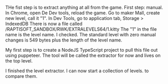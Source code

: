 THe fist step is to extract anything at all from the game. 
First step: manual.
In Chrome, open De Dev tools, reload the game. Go to maker Mall, create new level, call it "1".
In Dev Tools, go to application tab, Storage > IndexedDB 
There is now a file called /RAPTISOFT_SANDBOX/RWK/EXTRALEVELS64/1.kitty
The "1" in the file name is the level name. I checked.
The standard level with zero manual changes is 549 bytes plus the length of the level name.

My first step is to create a NodeJS TypeScript project to pull this file out using puppeteer.
The tool will be called the extractor for now and lives on the top level.

I finished the level extractor. I can now start a collection of levels. to compare them.
